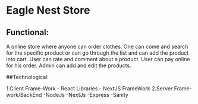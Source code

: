 # Eagle Nest Store

## Functional:
A online store where anyone can order clothes. One can come and search for the specific product 
or can go through the list and can add the product into cart. User can rate and comment about a 
product. User can pay online for his order. Admin can add and edit the products.

##Technological:

1.Client Frame-Work
	- React Libraries
	- NextJS FrameWork
2.Server Frame-work/BackEnd
		-NodeJs
		-NextJs
		-Express
		-Sanity
		